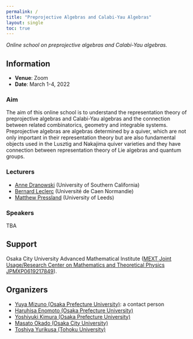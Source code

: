```yaml
---
permalink: /
title: "Preprojective Algebras and Calabi-Yau Algebras"
layout: single
toc: true
---
```


*Online school on preprojective algebras and Calabi-Yau algebras.*

## Information 

- **Venue**: Zoom  
- **Date**: March 1-4, 2022


### Aim

The aim of this online school is to understand the representation theory of preprojective algebras and Calabi-Yau algebras and the connection between related combinatorics, geometry and integrable systems. Preprojective algebras are algebras determined by a quiver, which are not only important in their representation theory but are also fundamental objects used in the Lusztig and Nakajima quiver varieties and they have connection between representation theory of Lie algebras and quantum groups.

### Lecturers
- [Anne Dranowski](http://annedranowski.surge.sh/) (University of Southern California)
- [Bernard Leclerc](https://leclercb.users.lmno.cnrs.fr/) (Université de Caen Normandie)
- [Matthew Pressland](http://www1.maths.leeds.ac.uk/~pmtmp/) (University of Leeds)

### Speakers
TBA

## Support
Osaka City University Advanced Mathematical Institute ([MEXT Joint Usage/Research Center on Mathematics and Theoretical Physics JPMXP0619217849](http://www.sci.osaka-cu.ac.jp/OCAMI/joint/joint-usage_e.html)).

## Organizers

- [Yuya Mizuno (Osaka Prefecture University)](https://researchmap.jp/y-mizuno?lang=en): a contact person
- [Haruhisa Enomoto (Osaka Prefecture University)](https://haruhisa-enomoto.github.io/)
- [Yoshiyuki Kimura (Osaka Prefecture University)](https://researchmap.jp/ysykmr?lang=en)
- [Masato Okado (Osaka City University)](http://www.sci.osaka-cu.ac.jp/~okado/index-e.html)
- [Toshiya Yurikusa (Tohoku University)](https://sites.google.com/view/toshiya-yurikusa)